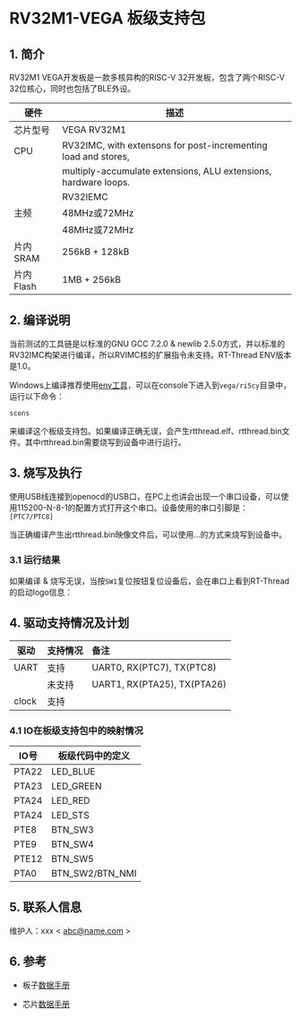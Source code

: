 # RV32M1-VEGA 板级支持包

## 1. 简介

RV32M1 VEGA开发板是一款多核异构的RISC-V 32开发板，包含了两个RISC-V 32位核心，同时也包括了BLE外设。

| 硬件 | 描述 |
| -- | -- |
|芯片型号| VEGA RV32M1 |
|CPU| RV32IMC, with extensons for post-incrementing load and stores, |
| | multiply-accumulate extensions, ALU extensions, hardware loops. |
| | RV32IEMC |
|主频| 48MHz或72MHz |
| | 48MHz或72MHz |
|片内SRAM| 256kB + 128kB |
|片内Flash| 1MB + 256kB |

## 2. 编译说明

当前测试的工具链是以标准的GNU GCC 7.2.0 & newlib 2.5.0方式，并以标准的RV32IMC构架进行编译，所以RVIMC核的扩展指令未支持。RT-Thread ENV版本是1.0。

Windows上编译推荐使用[env工具][1]，可以在console下进入到`vega/ri5cy`目录中，运行以下命令：

    scons

来编译这个板级支持包。如果编译正确无误，会产生rtthread.elf、rtthread.bin文件。其中rtthread.bin需要烧写到设备中进行运行。

## 3. 烧写及执行

使用USB线连接到openocd的USB口，在PC上也讲会出现一个串口设备，可以使用115200-N-8-1的配置方式打开这个串口。设备使用的串口引脚是：`[PTC7/PTC8]`

当正确编译产生出rtthread.bin映像文件后，可以使用...的方式来烧写到设备中。

### 3.1 运行结果

如果编译 & 烧写无误，当按`SW1`复位按钮复位设备后，会在串口上看到RT-Thread的启动logo信息：

## 4. 驱动支持情况及计划

| 驱动 | 支持情况  |  备注  |
| ------ | ----  | :------  |
| UART | 支持 | UART0, RX(PTC7), TX(PTC8) |
|  | 未支持 | UART1, RX(PTA25), TX(PTA26) |
| clock | 支持 |  |

### 4.1 IO在板级支持包中的映射情况

| IO号 | 板级代码中的定义 |
| -- | -- |
| PTA22 | LED_BLUE |
| PTA23 | LED_GREEN |
| PTA24 | LED_RED |
| PTA24 | LED_STS |
| PTE8 | BTN_SW3 |
| PTE9 | BTN_SW4 |
| PTE12 | BTN_SW5 |
| PTA0 | BTN_SW2/BTN_NMI |

## 5. 联系人信息

维护人：xxx < abc@name.com >

## 6. 参考

* 板子[数据手册][2]
* 芯片[数据手册][3]

  [1]: https://www.rt-thread.org/page/download.html
  [2]: http://abc.com/datasheet.pdf
  [3]: http://abc.com/um.pdf
